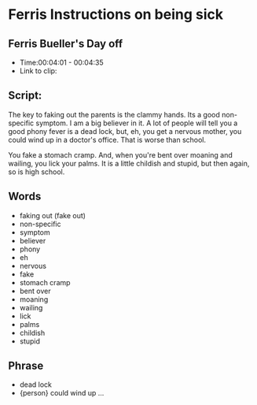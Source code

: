 # Ferris Instructions on being sick
## Ferris Bueller's Day off
- Time:00:04:01 - 00:04:35
- Link to clip: 

## Script:
The key to faking out the parents is the clammy hands. Its a good non-specific symptom. I am a big believer in it. A lot of people will tell you a good phony fever is a dead lock, but, eh, you get a nervous mother, you could wind up in a doctor's office. That is worse than school.

You fake a stomach cramp. And, when you're bent over moaning and wailing, you lick your palms. It is a little childish and stupid, but then again, so is high school.

## Words
- faking out (fake out)
- non-specific
- symptom
- believer
- phony
- eh
- nervous
- fake
- stomach cramp
- bent over
- moaning
- wailing
- lick
- palms
- childish
- stupid

## Phrase
- dead lock
- {person} could wind up ...
